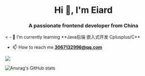 <h1 align="center">Hi 👋, I'm Eiard</h1>
<h3 align="center">A passionate frontend developer from China</h3>
<
- 🌱 I’m currently learning **Java后端 嵌入式开发 Cplusplus/C**

- 📫 How to reach me **3067132996@qq.com**


![](https://visitor-badge.glitch.me/badge?page_id=CasterWx.readme)



![Anurag's GitHub stats](https://github-readme-stats.vercel.app/api?username=Eiard&theme=tokyonight&show_icons=true)
